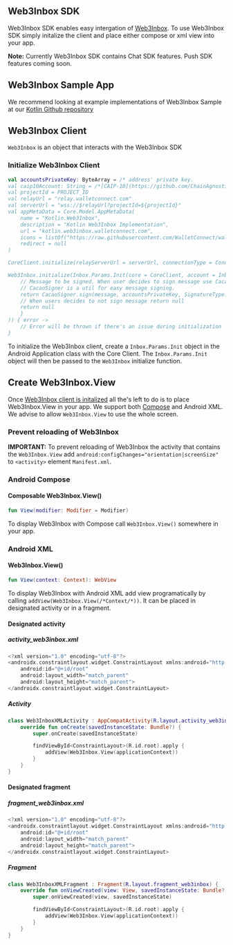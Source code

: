 ## Web3Inbox SDK

Web3Inbox SDK enables easy intergation of [Web3Inbox](https://web3inbox.com/). To use Web3Inbox SDK simply initalize the client and place either compose or xml view into your app. 

**Note:** Currently Web3Inbox SDK contains Chat SDK features. Push SDK features coming soon.

## Web3Inbox Sample App

We recommend looking at example implementations of Web3Inbox Sample at our [Kotlin Github repository](https://github.com/WalletConnect/WalletConnectKotlinV2/tree/master/samples/web3inbox)

## Web3Inbox Client

`Web3Inbox` is an object that interacts with the Web3Inbox SDK

### Initialize Web3Inbox Client

```kotlin
val accountsPrivateKey: ByteArray = /* address' private key.
val caip10Account: String = /*[CAIP-10](https://github.com/ChainAgnostic/CAIPs/blob/master/CAIPs/caip-10.md) compatible accountId*/
val projectId = PROJECT_ID
val relayUrl = "relay.walletconnect.com"
val serverUrl = "wss://$relayUrl?projectId=${projectId}"
val appMetaData = Core.Model.AppMetaData(
    name = "Kotlin.Web3Inbox",
    description = "Kotlin Web3Inbox Implementation",
    url = "kotlin.web3inbox.walletconnect.com",
    icons = listOf("https://raw.githubusercontent.com/WalletConnect/walletconnect-assets/master/Icon/Gradient/Icon.png"),
    redirect = null
)

CoreClient.initialize(relayServerUrl = serverUrl, connectionType = ConnectionType.AUTOMATIC, application = this, metaData = appMetaData)

Web3Inbox.initialize(Inbox.Params.Init(core = CoreClient, account = Inbox.Type.AccountId(caip10Account), onSign = { message -> 
    // Message to be signed. When user decides to sign message use CacaoSigner to sign message.
    // CacaoSigner is a util for easy message signing.
    return CacaoSigner.sign(message, accountsPrivateKey, SignatureType.EIP191)
    // When users decides to not sign message return null
    return null
    }
)) { error ->
    // Error will be thrown if there's an issue during initialization
}
```

To initialize the Web3Inbox client, create a `Inbox.Params.Init` object in the Android Application class with the Core Client. The `Inbox.Params.Init` object will then be passed to the `Web3Inbox` initialize function.


## Create Web3Inbox.View
Once [Web3Inbox client is initalized](#initialize-web3inbox-client) all the's left to do is to place Web3Inbox.View in your app. We support both [Compose](https://developer.android.com/jetpack/compose) and Android XML. We advise to allow `Web3Inbox.View` to use the whole screen.

### Prevent reloading of Web3Inbox

**IMPORTANT:** To prevent reloading of Web3Inbox the activity that contains the `Web3Inbox.View` add `android:configChanges="orientation|screenSize"` to `<activity>` element `Manifest.xml`.

### Android Compose

#### Composable Web3Inbox.View()

```kotlin
fun View(modifier: Modifier = Modifier)
```

To display Web3Inbox with Compose call `Web3Inbox.View()` somewhere in your app.

### Android XML

#### Web3Inbox.View()

```kotlin
fun View(context: Context): WebView
```

To display Web3Inbox with Android XML add view programatically by calling `addView(Web3Inbox.View(/*Context/*))`. It can be placed in designated activity or in a fragment.

#### Designated activity

##### activity_web3inbox.xml
```kotlin
<?xml version="1.0" encoding="utf-8"?>
<androidx.constraintlayout.widget.ConstraintLayout xmlns:android="http://schemas.android.com/apk/res/android"
    android:id="@+id/root"
    android:layout_width="match_parent"
    android:layout_height="match_parent">
</androidx.constraintlayout.widget.ConstraintLayout>
```

##### Activity
```kotlin
class Web3InboxXMLActivity : AppCompatActivity(R.layout.activity_web3inbox) {
    override fun onCreate(savedInstanceState: Bundle?) {
        super.onCreate(savedInstanceState)

        findViewById<ConstraintLayout>(R.id.root).apply {
            addView(Web3Inbox.View(applicationContext))
        }
    }
}
```

#### Designated fragment

##### fragment_web3inbox.xml
```kotlin
<?xml version="1.0" encoding="utf-8"?>
<androidx.constraintlayout.widget.ConstraintLayout xmlns:android="http://schemas.android.com/apk/res/android"
    android:id="@+id/root"
    android:layout_width="match_parent"
    android:layout_height="match_parent">
</androidx.constraintlayout.widget.ConstraintLayout>
```

##### Fragment
```kotlin
class Web3InboxXMLFragment : Fragment(R.layout.fragment_web3inbox) {
    override fun onViewCreated(view: View, savedInstanceState: Bundle?) {
        super.onViewCreated(view, savedInstanceState)

        findViewById<ConstraintLayout>(R.id.root).apply {
            addView(Web3Inbox.View(applicationContext))
        }
    }
}
```
